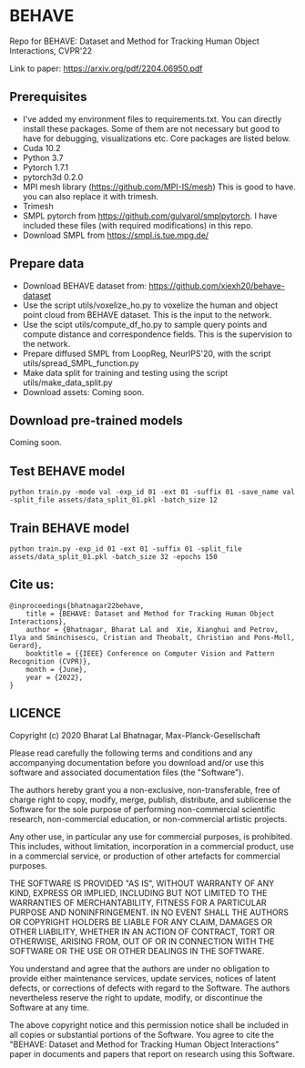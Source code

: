 # BEHAVE
Repo for BEHAVE: Dataset and Method for Tracking Human Object Interactions, CVPR'22

Link to paper: https://arxiv.org/pdf/2204.06950.pdf

## Prerequisites
- I've added my environment files to requirements.txt. You can directly install these packages. Some of them are not necessary but good to have for debugging, visualizations etc. Core packages are listed below.
- Cuda 10.2
- Python 3.7
- Pytorch 1.7.1
- pytorch3d 0.2.0
- MPI mesh library (https://github.com/MPI-IS/mesh) This is good to have. you can also replace it with trimesh.
- Trimesh
- SMPL pytorch from https://github.com/gulvarol/smplpytorch. I have included these files (with required modifications) in this repo.
- Download SMPL from https://smpl.is.tue.mpg.de/

## Prepare data
- Download BEHAVE dataset from: https://github.com/xiexh20/behave-dataset
- Use the script utils/voxelize_ho.py to voxelize the human and object point cloud from BEHAVE dataset. This is the input to the network.
- Use the scipt utils/compute_df_ho.py to sample query points and compute distance and correspondence fields. This is the supervision to the network.
- Prepare diffused SMPL from LoopReg, NeurIPS'20, with the script utils/spread_SMPL_function.py
- Make data split for training and testing using the script utils/make_data_split.py
- Download assets: Coming soon.

## Download pre-trained models
Coming soon.

## Test BEHAVE model
```python train.py -mode val -exp_id 01 -ext 01 -suffix 01 -save_name val -split_file assets/data_split_01.pkl -batch_size 12```
## Train BEHAVE model
```python train.py -exp_id 01 -ext 01 -suffix 01 -split_file assets/data_split_01.pkl -batch_size 32 -epochs 150```

## Cite us:
```
@inproceedings{bhatnagar22behave,
    title = {BEHAVE: Dataset and Method for Tracking Human Object Interactions},
    author = {Bhatnagar, Bharat Lal and  Xie, Xianghui and Petrov, Ilya and Sminchisescu, Cristian and Theobalt, Christian and Pons-Moll, Gerard},
    booktitle = {{IEEE} Conference on Computer Vision and Pattern Recognition (CVPR)},
    month = {June},
    year = {2022},
}
```

## LICENCE
Copyright (c) 2020 Bharat Lal Bhatnagar, Max-Planck-Gesellschaft

Please read carefully the following terms and conditions and any accompanying documentation before you download and/or use this software and associated documentation files (the "Software").

The authors hereby grant you a non-exclusive, non-transferable, free of charge right to copy, modify, merge, publish, distribute, and sublicense the Software for the sole purpose of performing non-commercial scientific research, non-commercial education, or non-commercial artistic projects.

Any other use, in particular any use for commercial purposes, is prohibited. This includes, without limitation, incorporation in a commercial product, use in a commercial service, or production of other artefacts for commercial purposes.

THE SOFTWARE IS PROVIDED "AS IS", WITHOUT WARRANTY OF ANY KIND, EXPRESS OR IMPLIED, INCLUDING BUT NOT LIMITED TO THE WARRANTIES OF MERCHANTABILITY, FITNESS FOR A PARTICULAR PURPOSE AND NONINFRINGEMENT. IN NO EVENT SHALL THE AUTHORS OR COPYRIGHT HOLDERS BE LIABLE FOR ANY CLAIM, DAMAGES OR OTHER LIABILITY, WHETHER IN AN ACTION OF CONTRACT, TORT OR OTHERWISE, ARISING FROM, OUT OF OR IN CONNECTION WITH THE SOFTWARE OR THE USE OR OTHER DEALINGS IN THE SOFTWARE.

You understand and agree that the authors are under no obligation to provide either maintenance services, update services, notices of latent defects, or corrections of defects with regard to the Software. The authors nevertheless reserve the right to update, modify, or discontinue the Software at any time.

The above copyright notice and this permission notice shall be included in all copies or substantial portions of the Software. You agree to cite the "BEHAVE: Dataset and Method for Tracking Human Object Interactions" paper in documents and papers that report on research using this Software.

